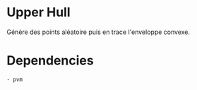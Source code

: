 # Upper Hull

Génère des points aléatoire puis en trace l'enveloppe convexe.

# Dependencies

    - pvm